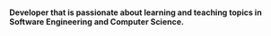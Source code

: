 
<h4>Developer that is passionate about learning and teaching topics in Software Engineering and Computer Science.</h4>
